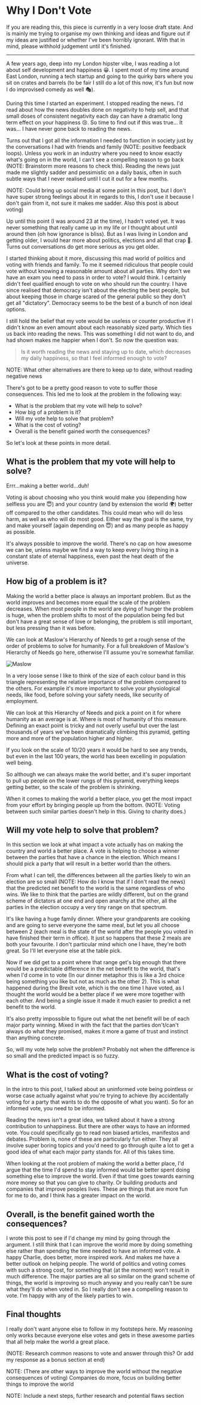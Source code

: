 # Why I Don't Vote

If you are reading this, this piece is currently in a very loose draft state. And is mainly me trying to organise my own thinking and ideas and figure out if my ideas are justified or whether I've been horribly ignorant. With that in mind, please withhold judgement until it's finished.

---

A few years ago, deep into my London hipster vibe, I was reading a lot about self development and happiness 😀. I spent most of my time around East London, running a tech startup and going to the quirky bars where you sit on crates and barrels (to be fair I still do a lot of this now, it's fun but now I do improvised comedy as well 🎭).

During this time I started an experiment. I stopped reading the news. I'd read about how the news doubles done on negativity to help sell, and that small doses of consistent negativity each day can have a dramatic long term effect on your happiness 😢. So time to find out if this was true... It was... I have never gone back to reading the news.

Turns out that I got all the information I needed to function in society just by the conversations I had with friends and family (NOTE: positive feedback loops). Unless you work in an industry where you need to know exactly what's going on in the world, I can't see a compelling reason to go back (NOTE: Brainstorm more reasons to check this). Reading the news just made me slightly sadder and pessimistic on a daily basis, often in such subtle ways that I never realised until I cut it out for a few months.

(NOTE: Could bring up social media at some point in this post, but I don't have super strong feelings about it in regards to this, I don't use it because I don't gain from it, not sure it makes me sadder. Also this post is about voting)

Up until this point (I was around 23 at the time), I hadn't voted yet. It was never something that really came up in my life or I thought about until around then (oh how ignorance is bliss). But as I was living in London and getting older, I would hear more about politics, elections and all that crap 💩. Turns out conversations do get more serious as you get older.

I started thinking about it more, discussing this mad world of politics and voting with friends and family. To me it seemed ridiculous that people could vote without knowing a reasonable amount about all parties. Why don't we have an exam you need to pass in order to vote? I would think. I certainly didn't feel qualified enough to vote on who should run the country. I have since realised that democracy isn't about the electing the best people, but about keeping those in charge scared of the general public so they don't get all "dictatory". Democracy seems to be the best of a bunch of non ideal options.

I still hold the belief that my vote would be useless or counter productive if I didn't know an even amount about each reasonably sized party. Which ties us back into reading the news. This was something I did not want to do, and had shown makes me happier when I don't. So now the question was:

> Is it worth reading the news and staying up to date, which decreases my daily happiness, so that I feel informed enough to vote?

NOTE: What other alternatives are there to keep up to date, without reading negative news

There's got to be a pretty good reason to vote to suffer those consequences. This led me to look at the problem in the following way:

- What is the problem that my vote will help to solve?
- How big of a problem is it?
- Will my vote help to solve that problem?
- What is the cost of voting?
- Overall is the benefit gained worth the consequences?

So let's look at these points in more detail.

## What is the problem that my vote will help to solve?

Errr...making a better world...duh!

Voting is about choosing who you think would make you (depending how selfless you are 😇) and your country (and by extension the world 🌍) better off compared to the other candidates. This could mean who will do less harm, as well as who will do most good. Either way the goal is the same, try and make yourself (again depending on 😇) and as many people as happy as possible.

It's always possible to improve the world. There's no cap on how awesome we can be, unless maybe we find a way to keep every living thing in a constant state of eternal happiness, even past the heat death of the universe.

## How big of a problem is it?

Making the world a better place is always an important problem. But as the world improves and becomes more equal the scale of the problem decreases. When most people in the world are dying of hunger the problem is huge, when the problem shifts to most of the population being fed but don't have a great sense of love or belonging, the problem is still important, but less pressing than it was before.

We can look at Maslow's Hierarchy of Needs to get a rough sense of the order of problems to solve for humanity. For a full breakdown of Maslow's Hierarchy of Needs go here, otherwise I'll assume you're somewhat familiar.

![Maslow](../assets/maslows-hierarchy-of-needs.svg)

In a very loose sense I like to think of the size of each colour band in this triangle representing the relative importance of the problem compared to the others. For example it's more important to solve your physiological needs, like food, before solving your safety needs, like security of employment.

We can look at this Hierarchy of Needs and pick a point on it for where humanity as an average is at. Where is most of humanity of this measure. Defining an exact point is tricky and not overly useful but over the last thousands of years we've been dramatically climbing this pyramid, getting more and more of the population higher and higher.

If you look on the scale of 10/20 years it would be hard to see any trends, but even in the last 100 years, the world has been excelling in population well being.

So although we can always make the world better, and it's super important to pull up people on the lower rungs of this pyramid, everything keeps getting better, so the scale of the problem is shrinking. 

When it comes to making the world a better place, you get the most impact from your effort by bringing people up from the bottom. (NOTE: Voting between such similar parties doesn't help in this. Giving to charity does.)

## Will my vote help to solve that problem?

In this section we look at what impact a vote actually has on making the country and world a better place. A vote is helping to choose a winner between the parties that have a chance in the election. Which means I should pick a party that will result in a better world than the others.

From what I can tell, the differences between all the parties likely to win an election are so small (NOTE: How do I know that if I don't read the news) that the predicted net benefit to the world is the same regardless of who wins. We like to think that the parties are wildly different, but on the grand scheme of dictators at one end and open anarchy at the other, all the parties in the election occupy a very tiny range on that spectrum. 

It's like having a huge family dinner. Where your grandparents are cooking and are going to serve everyone the same meal, but let you all choose between 2 (each meal is the state of the world after the people you voted in have finished their term in office). It just so happens that these 2 meals are both your favourite. I don't particular mind which one I have, they're both great. So I'll let everyone else at the table pick.

Now if we did get to a point where that range get's big enough that there would be a predictable difference in the net benefit to the world, that's when I'd come in to vote (In our dinner metaphor this is like a 3rd choice being something you like but not as much as the other 2). This is what happened during the Brexit vote, which is the one time I have voted, as I thought the world would be a better place if we were more together with each other. And being a single issue it made it much easier to predict a net benefit to the world.

It's also pretty impossible to figure out what the net benefit will be of each major party winning. Mixed in with the fact that the parties don't/can't always do what they promised, makes it more a game of trust and instinct than anything concrete.

So, will my vote help solve the problem? Probably not when the difference is so small and the predicted impact is so fuzzy.

## What is the cost of voting?

In the intro to this post, I talked about an uninformed vote being pointless or worse case actually against what you're trying to achieve (by accidentally voting for a party that wants to do the opposite of what you want). So for an informed vote, you need to be informed. 

Reading the news isn't a great idea, we talked about it have a strong contribution to unhappiness. But there are other ways to have an informed vote. You could specifically go to read non biased articles, manifestos and debates. Problem is, none of these are particularly fun either. They all involve super boring topics and you'd need to go through quite a lot to get a good idea of what each major party stands for. All of this takes time.

When looking at the root problem of making the world a better place, I'd argue that the time I'd spend to stay informed would be better spent doing something else to improve the world. Even if that time goes towards earning more money so that you can give to charity. Or building products and companies that improve peoples lives. These are things that are more fun for me to do, and I think has a greater impact on the world.

## Overall, is the benefit gained worth the consequences?

I wrote this post to see if I'd change my mind by going through the argument. I still think that I can improve the world more by doing something else rather than spending the time needed to have an informed vote. A happy Charlie, does better, more inspired work. And makes me have a better outlook on helping people. The world of politics and voting comes with such a strong cost, for something that (at the moment) won't result in much difference. The major parties are all so similar on the grand scheme of things, the world is improving so much anyway and you really can't be sure what they'll do when voted in. So I really don't see a compelling reason to vote. I'm happy with any of the likely parties to win.

## Final thoughts

I really don't want anyone else to follow in my footsteps here. My reasoning only works because everyone else votes and gets in these awesome parties that all help make the world a great place.



(NOTE: Research common reasons to vote and answer through this? Or add my response as a bonus section at end)

NOTE: (There are other ways to improve the world without the negative consequences of voting) Companies do more, focus on building better things to improve the world

NOTE: Include a next steps, further research and potential flaws section